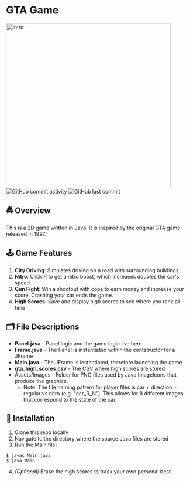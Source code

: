 # GTA Game
<img width="450" alt="intro" src="https://user-images.githubusercontent.com/31792170/181679196-c5b68d0f-0cf5-4039-873d-6f4d92e104ac.jpg">
<img alt="GitHub commit activity" src="https://img.shields.io/github/commit-activity/m/aaroncorona/GTA-Game">
<img alt="GitHub last commit" src="https://img.shields.io/github/last-commit/aaroncorona/GTA-Game">


## 🚔 Overview
This is a 2D game written in Java. It is inspired by the original GTA game released in 1997.


## 🕹️ Game Features
1. **City Driving**: Simulates driving on a road with surrounding buildings
2. **Nitro**: Click R to get a nitro boost, which increases doubles the car's speed 
3. **Gun Fight**: Win a shootout with cops to earn money and increase your score. Crashing your car ends the game.
4. **High Scores**: Save and display high scores to see where you rank all time


## 🗂️ File Descriptions
* **Panel.java** - Panel logic and the game logic live here
* **Frame.java** - The Panel is instantiated within the contstructor for a JFrame
* **Main.java** - The JFrame is instantiated, therefore launching the game
* **gta_high_scores.csv** - The CSV where high scores are stored 
* Assets/Images - Folder for PNG files used by Java ImageIcons that produce the graphics.
  * Note: The file naming pattern for player files is car + direction + regular vs nitro (e.g. "car_R_N"). This allows for 8 different images that correspond to the state of the car.


## 🚀 Installation
1. Clone this repo locally 
2. Navigate to the directory where the source Java files are stored
3. Run the Main file:
```
$ javac Main.java
$ java Main
```
4. *(Optional)* Erase the high scores to track your own personal best.
